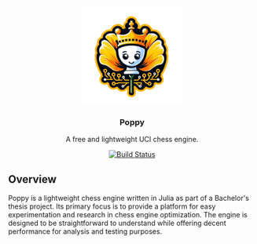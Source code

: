 <div align="center">

  <img src="https://github.com/aherbrich/Poppy.jl/blob/main/docs/poppy-logo.png" width="200" height="200">

  <h3>Poppy</h3>

  A free and lightweight UCI chess engine.

  [![Build Status](https://github.com/aherbrich/Poppy.jl/actions/workflows/CI.yml/badge.svg?branch=main)](https://github.com/aherbrich/Poppy.jl/actions/workflows/CI.yml?query=branch%3Amain)
  
</div>


## Overview

Poppy is a lightweight chess engine written in Julia as part of a Bachelor's thesis project. Its primary focus is to provide a platform for easy experimentation and research in chess engine optimization. The engine is designed to be straightforward to understand while offering decent performance for analysis and testing purposes.
